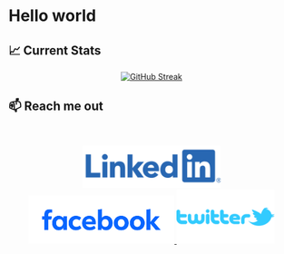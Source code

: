 # Hello world

## :chart_with_upwards_trend: Current Stats
<p align='center'>
<a href="https://git.io/streak-stats"><img src="https://github-readme-streak-stats.herokuapp.com?user=67sazzadhossen&theme=transparent" alt="GitHub Streak" /></a>
</p>


## :mailbox: Reach me out

<br />

<p align="center">
  <a href="https://www.linkedin.com/in/67sazzadhossen">
    <img height="75" src="https://github.com/67sazzadhossen/67sazzadhossen/blob/main/assets/linkedin.png?raw=true">
  </a>
  <a href="https://www.facebook.com/sazzad.hossen19">
    <img height="85" src="https://raw.githubusercontent.com/67sazzadhossen/67sazzadhossen/351497f477244f3647a82b8bb37d66326cdc45f9/assets/facebook.svg">
  </a>
  <a href="https://twitter.com/sazzadhossen010">
    <img height="95" src="https://github.com/67sazzadhossen/67sazzadhossen/blob/main/assets/twitter.png?raw=true">
  </a>
</p>


<br />